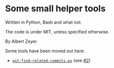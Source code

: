 # Some small helper tools

Written in Python, Bash and what not.

The code is under MIT, unless specified otherwise.

By Albert Zeyer.

Some tools have been moved out here:

* [`git-find-related-commits.py`](https://github.com/akaihola/git-find-related-commits) (see [#2](https://github.com/albertz/helpers/issues/2))
